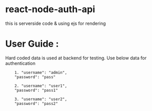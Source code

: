 # react-node-auth-api
this is serverside code & using ejs for rendering

# User Guide : 

Hard coded data is used at backend for testing.
Use below data for authentication 


        1. "username": "admin",
        "password": "pass"
     
        2. "username": "user1",
        "password": "pass1"
      
        3. "username": "user2",
        "password": "pass2"
  
